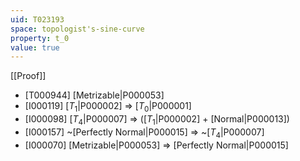 ```yaml
---
uid: T023193
space: topologist's-sine-curve
property: t_0
value: true
---
```

[[Proof]]

* [T000944] [Metrizable|P000053]
* [I000119] [$T_1$|P000002] => [$T_0$|P000001]
* [I000098] [$T_4$|P000007] => ([$T_1$|P000002] + [Normal|P000013])
* [I000157] ~[Perfectly Normal|P000015] => ~[$T_4$|P000007]
* [I000070] [Metrizable|P000053] => [Perfectly Normal|P000015]

